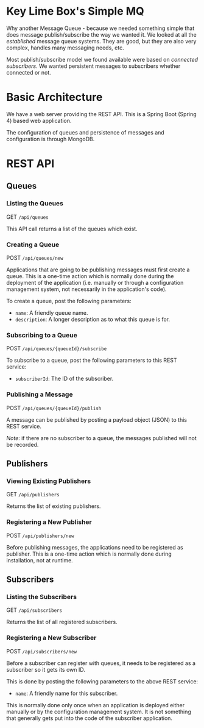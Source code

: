 # Key Lime Box's Simple MQ

Why another Message Queue - because we needed something simple that does message 
publish/subscribe the way we wanted it. We looked at all the _established_ message 
queue systems. They are good, but they are also very complex, handles many messaging
needs, etc.

Most publish/subscribe model we found available were based on _connected subscribers_. We 
wanted persistent messages to subscribers whether connected or not.

# Basic Architecture

We have a web server providing the REST API. This is a Spring Boot (Spring 4) based web 
application.

The configuration of queues and persistence of messages and configuration is through 
MongoDB.

# REST API

## Queues

### Listing the Queues

GET `/api/queues`

This API call returns a list of the queues which exist.

### Creating a Queue

POST `/api/queues/new`

Applications that are going to be publishing messages must first create a queue. This is 
a one-time action which is normally done during the deployment of the application (i.e.
manually or through a configuration management system, not necessarily in the application's
code).

To create a queue, post the following parameters:

- `name`: A friendly queue name.
- `description`: A longer description as to what this queue is for.

### Subscribing to a Queue

POST `/api/queues/{queueId}/subscribe`

To subscribe to a queue, post the following parameters to this REST service:

- `subscriberId`: The ID of the subscriber.


### Publishing a Message

POST `/api/queues/{queueId}/publish`

A message can be published by posting a payload object (JSON) to this REST service. 

*Note*: if there are no subscriber to a queue, the messages published will not be 
recorded.


## Publishers

### Viewing Existing Publishers

GET `/api/publishers`

Returns the list of existing publishers.

### Registering a New Publisher

POST `/api/publishers/new`

Before publishing messages, the applications need to be registered as publisher. This is
a one-time action which is normally done during installation, not at runtime.


## Subscribers

### Listing the Subscribers

GET `/api/subscribers`

Returns the list of all registered subscribers.

### Registering a New Subscriber

POST `/api/subscribers/new`

Before a subscriber can register with queues, it needs to be registered as a subscriber
so it gets its own ID. 

This is done by posting the following parameters to the above REST service:

- `name`: A friendly name for this subscriber.

This is normally done only once when an application is deployed either manually or by the
configuration management system. It is not something that generally gets put into the code
of the subscriber application.

